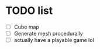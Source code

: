 # TODO list
 - [ ] Cube map
 - [ ] Generate mesh procedurally
 - [ ] actually have a playable game lol
